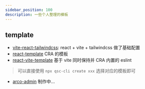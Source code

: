 ```yaml
---
sidebar_position: 100
description: 一些个人整理的模板
---
```


## template

- [vite-react-tailwindcss](https://github.com/quanscheng/vite-react-tailwindcss): react + vite + tailwindcss 做了基础配置
- [react-template](https://github.com/quanscheng/react-template) CRA 的模板
- [react-vite-template](https://github.com/quanscheng/react-vite-template) 基于 vite 同时保持并 CRA 内置的 eslint

> 可以直接使用 `npx qsc-cli create xxx` 选择对应的模板即可

- [arco-admin](https://github.com/quanscheng/arco-admin) 制作中...
